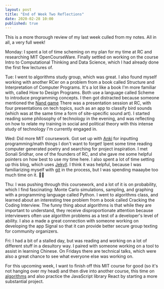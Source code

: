 ```yaml
---
layout: post
title: "End of Week Two Reflections"
date: 2020-02-28 10:00 
published: true
---
```

This is a more thorough review of my last week culled from my notes. All in all, a very full week!

Monday: 
I spent a lot of time scheming on my plan for my time at RC and researching MIT OpenCourseWare. Finally settled on working on the course Intro to Computational Thinking and Data Science, which I had already done the first few lectures of. 

Tue:
I went to algorithms study group, which was great. I also found myself working with another RCer on a problem from a book called Structure and Interpretation of Computer Programs. It's a lot like a book I'm more familiar with, called How to Design Programs. Both use a language called Scheme to introduce programming concepts.
I then got distracted because someone mentioned the [Nand game](http://nandgame.com/) There was a presentation session at RC, with four presentations on tech topics, such as an app to classify bird sounds (which was at the same time a form of site-specific sound art). I started reading some philosophy of technology in the evening, and was reflecting on how to relate my training in social and political theory with this intense study of technology I'm currently engaged in.

Wed:
Did more MIT coursework.
Got set up with [Anki](https://apps.ankiweb.net/) for inputting programming/math things I don't want to forget! Ipent some time reading computer generated poetry and searching for project inspiration. I met Sonali Sridhar, one of the founders of RC, and she gave me some helpful pointers on how best to use my time here. I also spent a lot of time setting up this blog, which uses [Jekyll](https://jekyllrb.com/). I think it was helpful, because I was familiarizing myself with [git](https://jwiegley.github.io/git-from-the-bottom-up/) in the process, but I was spending maaaybe too much time on it. 🤷‍♂️

Thu:
I was pushing through this coursework, and a lot of it is on probability, which I find fascinating: Monte Carlo simulations, sampling, and graphing with a programming language called Python. I went to algorithms class, and learned about an interesting tree problem from a book called Cracking the Coding Interview. The funny thing about algorithms is that while they are important to understand, they receive disproportionate attention because interviewers often use algorithm problems as a test of a developer's level of ability. I also a made a great connection with someone working on developing the app Signal so that it can provide better secure group texting for community organizers.

Fri: 
I had a bit of a stalled day, but was reading and working on a lot of different stuff in a desultory way. I paired with someone working on a tool to assist in learning Chinese. On Fridays there are technical talks, which were also a great chance to see what everyone else was working on.  

For this upcoming week, I want to finish off this MIT course for good (so it's not hanging over my head) and then dive into another course, this time on [algorithms](https://ocw.mit.edu/courses/electrical-engineering-and-computer-science/6-006-introduction-to-algorithms-fall-2011/) and also practice the JavaScript library React by starting a more substantial project.